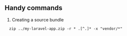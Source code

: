 ## Handy commands
1. Creating a source bundle

```
  zip ../my-laravel-app.zip -r * .[^.]* -x "vendor/*"
```
